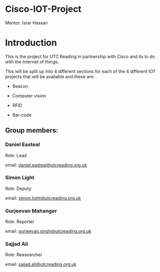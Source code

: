# Cisco-IOT-Project

Mentor: Israr Hassan

# Introduction

This is the project for UTC Reading in partnership with Cisco and its to do with the Internet of things.

This will be split up into 4 different sections for each of the 4 different IOT projects that will be available and these are:

* Beacon

* Computer vision

* RFID

* Bar-code

## Group members:

### Daniel Easteal

Role: Lead

email: daniel.easteal@utcreading.org.uk

### Simon Light

Role: Deputy

email: simon.light@utcreading.org.uk

### Gurjeevan Mahanger

Role: Reporter

email: gurjeevan.singh@utcreading.org.uk

### Sajjad Ali

Role: Reasearcher

email: sajjad.ali@utcreading.org.uk
